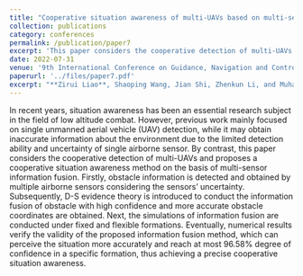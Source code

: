 ```yaml
---
title: "Cooperative situation awareness of multi-UAVs based on multi-sensor information fusion"
collection: publications
category: conferences
permalink: /publication/paper7
excerpt: 'This paper considers the cooperative detection of multi-UAVs and proposes a cooperative situation awareness method on the basis of multi-sensor information fusion.'
date: 2022-07-31
venue: '9th International Conference on Guidance, Navigation and Control'
paperurl: '../files/paper7.pdf'
excerpt: "**Zirui Liao**, Shaoping Wang, Jian Shi, Zhenkun Li, and Muhammad Baber Sial. <br/><img src='/images/figureICGNC2022.png' width='90%'>"
---
```


In recent years, situation awareness has been an essential research subject in the field of low altitude combat. However, previous work mainly focused on single unmanned aerial vehicle (UAV) detection, while it may obtain inaccurate information about the environment due to the limited detection ability and uncertainty of single airborne sensor. By contrast, this paper considers the cooperative detection of multi-UAVs and proposes a cooperative situation awareness method on the basis of multi-sensor information fusion. Firstly, obstacle information is detected and obtained by multiple airborne sensors considering the sensors’ uncertainty. Subsequently, D-S evidence theory is introduced to conduct the information fusion of obstacle with high confidence and more accurate obstacle coordinates are obtained. Next, the simulations of information fusion are conducted under fixed and flexible formations. Eventually, numerical results verify the validity of the proposed information fusion method, which can perceive the situation more accurately and reach at most 96.58% degree of confidence in a specific formation, thus achieving a precise cooperative situation awareness.
